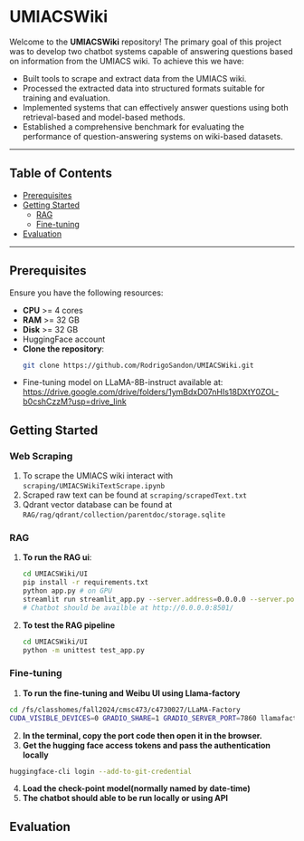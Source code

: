 # UMIACSWiki

Welcome to the **UMIACSWiki** repository! The primary goal of this project was to develop two chatbot systems capable of answering questions based on information from the UMIACS wiki. To achieve this we have:

- Built tools to scrape and extract data from the UMIACS wiki.
- Processed the extracted data into structured formats suitable for training and evaluation.
- Implemented systems that can effectively answer questions using both retrieval-based and model-based methods.
- Established a comprehensive benchmark for evaluating the performance of question-answering systems on wiki-based datasets.

---

## Table of Contents
- [Prerequisites](#prerequisites)
- [Getting Started](#getting-started)
  - [RAG](#rag)
  - [Fine-tuning](#fine-tuning)
- [Evaluation](#evaluation)
---

## Prerequisites

Ensure you have the following resources:
- **CPU** >= 4 cores
- **RAM** >= 32 GB
- **Disk** >= 32 GB
- HuggingFace account
- **Clone the repository**:
   ```bash
   git clone https://github.com/RodrigoSandon/UMIACSWiki.git
- Fine-tuning model on LLaMA-8B-instruct available at:
https://drive.google.com/drive/folders/1ymBdxD07nHIs18DXtY0ZOL-b0cshCzzM?usp=drive_link
   
## Getting Started
### Web Scraping 
1. To scrape the UMIACS wiki interact with ```scraping/UMIACSWikiTextScrape.ipynb```
2. Scraped raw text can be found at ```scraping/scrapedText.txt```
3. Qdrant vector database can be found at ```RAG/rag/qdrant/collection/parentdoc/storage.sqlite``` 
### RAG
1. **To run the RAG ui**:
   ```bash
   cd UMIACSWiki/UI 
   pip install -r requirements.txt
   python app.py # on GPU 
   streamlit run streamlit_app.py --server.address=0.0.0.0 --server.port=8501 on cpu # on CPU
   # Chatbot should be availble at http://0.0.0.0:8501/
   ```
2. **To test the RAG pipeline**
   ```bash
   cd UMIACSWiki/UI
   python -m unittest test_app.py
   ```
### Fine-tuning 

1. **To run the fine-tuning and Weibu UI using Llama-factory**

```bash
cd /fs/classhomes/fall2024/cmsc473/c4730027/LLaMA-Factory
CUDA_VISIBLE_DEVICES=0 GRADIO_SHARE=1 GRADIO_SERVER_PORT=7860 llamafactory-cli webui
```
2. **In the terminal, copy the port code then open it in the browser.**
3. **Get the hugging face access tokens and pass the authentication locally**

```bash
huggingface-cli login --add-to-git-credential
```
4. **Load the check-point model(normally named by date-time)**
5. **The chatbot should able to be run locally or using API**

## Evaluation 

